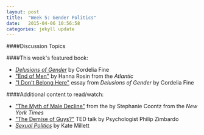 ```yaml
---
layout: post
title:  "Week 5: Gender Politics"
date:   2015-04-06 10:56:58
categories: jekyll update
---
```


####Discussion Topics

####This week's featured book:

* [*Delusions of Gender*](http://www.amazon.com/Delusions-Gender-Society-Neurosexism-Difference/dp/0393340244)
 by Cordelia Fine
 * ["End of Men"](http://www.theatlantic.com/magazine/archive/2010/07/the-end-of-men/308135/) by Hanna Rosin from the *Atlantic*
 * ["I Don't Belong Here"](http://www.amazon.com/Brain-Sex-Difference-Between-Women/dp/0385311834/ref=sr_1_1?) essay from *Delusions of Gender* by Cordelia Fine

####Additional content to read/watch: 


* ["The Myth of Male Decline"](http://www.nytimes.com/2012/09/30/opinion/sunday/the-myth-of-male-decline.html?pagewanted=all&_r=0) from the by Stephanie Coontz from the *New York Times*
* ["The Demise of Guys?"](https://www.ted.com/talks/zimchallenge) TED talk by Psychologist Philip Zimbardo
* [*Sexual Politics*](http://www.amazon.com/Sexual-Politics-Kate-Millett/dp/0252068890) by Kate Millett